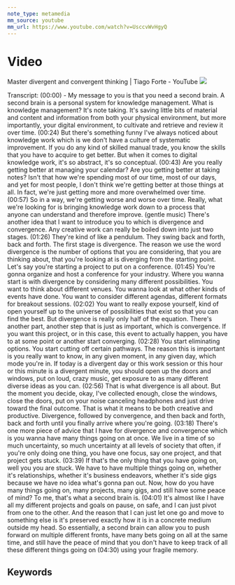 ```yaml
---
note_type: metamedia
mm_source: youtube
mm_url: https://www.youtube.com/watch?v=UsccvWvHgyQ
---
```


# Video

Master divergent and convergent thinking | Tiago Forte - YouTube
![](https://www.youtube.com/watch?v=UsccvWvHgyQ)

Transcript:
(00:00) - My message to you is that you need a second brain. A second brain is a personal system for knowledge management. What is knowledge management? It's note taking. It's saving little bits of material and content and information from both your physical environment, but more importantly, your digital environment, to cultivate and retrieve and review it over time.
(00:24) But there's something funny I've always noticed about knowledge work which is we don't have a culture of systematic improvement. If you do any kind of skilled manual trade, you know the skills that you have to acquire to get better. But when it comes to digital knowledge work, it's so abstract, it's so conceptual.
(00:43) Are you really getting better at managing your calendar? Are you getting better at taking notes? Isn't that how we're spending most of our time, most of our days, and yet for most people, I don't think we're getting better at those things at all. In fact, we're just getting more and more overwhelmed over time.
(00:57) So in a way, we're getting worse and worse over time. Really, what we're looking for is bringing knowledge work down to a process that anyone can understand and therefore improve. (gentle music) There's another idea that I want to introduce you to which is divergence and convergence. Any creative work can really be boiled down into just two stages.
(01:26) They're kind of like a pendulum. They swing back and forth, back and forth. The first stage is divergence. The reason we use the word divergence is the number of options that you are considering, that you are thinking about, that you're looking at is diverging from the starting point. Let's say you're starting a project to put on a conference.
(01:45) You're gonna organize and host a conference for your industry. Where you wanna start is with divergence by considering many different possibilities. You want to think about different venues. You wanna look at what other kinds of events have done. You want to consider different agendas, different formats for breakout sessions.
(02:02) You want to really expose yourself, kind of open yourself up to the universe of possibilities that exist so that you can find the best. But divergence is really only half of the equation. There's another part, another step that is just as important, which is convergence. If you want this project, or in this case, this event to actually happen, you have to at some point or another start converging.
(02:28) You start eliminating options. You start cutting off certain pathways. The reason this is important is you really want to know, in any given moment, in any given day, which mode you're in. If today is a divergent day or this work session or this hour or this minute is a divergent minute, you should open up the doors and windows, put on loud, crazy music, get exposure to as many different diverse ideas as you can.
(02:56) That is what divergence is all about. But the moment you decide, okay, I've collected enough, close the windows, close the doors, put on your noise canceling headphones and just drive toward the final outcome. That is what it means to be both creative and productive. Divergence, followed by convergence, and then back and forth, back and forth until you finally arrive where you're going.
(03:18) There's one more piece of advice that I have for divergence and convergence which is you wanna have many things going on at once. We live in a time of so much uncertainty, so much uncertainty at all levels of society that often, if you're only doing one thing, you have one focus, say one project, and that project gets stuck.
(03:39) If that's the only thing that you have going on, well you you are stuck. We have to have multiple things going on, whether it's relationships, whether it's business endeavors, whether it's side gigs because we have no idea what's gonna pan out. Now, how do you have many things going on, many projects, many gigs, and still have some peace of mind? To me, that's what a second brain is.
(04:01) It's almost like I have all my different projects and goals on pause, on safe, and I can just pivot from one to the other. And the reason that I can just let one go and move to something else is it's preserved exactly how it is in a concrete medium outside my head. So essentially, a second brain can allow you to push forward on multiple different fronts, have many bets going on all at the same time, and still have the peace of mind that you don't have to keep track of all these different things going on
(04:30) using your fragile memory.
## Keywords